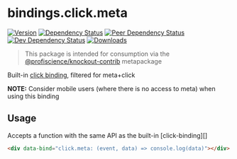 # bindings.click.meta

[![Version][npm-version-shield]][npm]
[![Dependency Status][david-dm-shield]][david-dm]
[![Peer Dependency Status][david-dm-peer-shield]][david-dm-peer]
[![Dev Dependency Status][david-dm-dev-shield]][david-dm-dev]
[![Downloads][npm-stats-shield]][npm-stats]

[david-dm]: https://david-dm.org/Profiscience/knockout-contrib?path=packages/bindings.click.meta
[david-dm-shield]: https://david-dm.org/Profiscience/knockout-contrib/status.svg?path=packages/bindings.click.meta
[david-dm-peer]: https://david-dm.org/Profiscience/knockout-contrib?path=packages/bindings.click.meta&type=peer
[david-dm-peer-shield]: https://david-dm.org/Profiscience/knockout-contrib/peer-status.svg?path=packages/bindings.click.meta
[david-dm-dev]: https://david-dm.org/Profiscience/knockout-contrib?path=packages/bindings.click.meta&type=dev
[david-dm-dev-shield]: https://david-dm.org/Profiscience/knockout-contrib/dev-status.svg?path=packages/bindings.click.meta
[npm]: https://www.npmjs.com/package/@profiscience/knockout-contrib-bindings-click-meta
[npm-version-shield]: https://img.shields.io/npm/v/@profiscience/knockout-contrib-bindings-click-meta.svg
[npm-stats]: http://npm-stat.com/charts.html?package=@profiscience/knockout-contrib-bindings-click-meta&author=&from=&to=
[npm-stats-shield]: https://img.shields.io/npm/dt/@profiscience/knockout-contrib-bindings-click-meta.svg?maxAge=2592000

> This package is intended for consumption via the [@profiscience/knockout-contrib][] metapackage

Built-in [click binding][], filtered for meta+click

**NOTE:** Consider mobile users (where there is no access to meta) when using this binding

## Usage

Accepts a function with the same API as the built-in [click-binding][]

```html
<div data-bind="click.meta: (event, data) => console.log(data)"></div>
```

[@profiscience/knockout-contrib]: https://github.com/Profiscience/knockout-contrib
[click binding]: https://knockoutjs.com/documentation/click-binding.html
